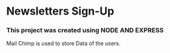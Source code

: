 <h1>Newsletters Sign-Up</h1>
<h3>This project was created using NODE AND EXPRESS</h3>
<p>Mail Chimp is used to store Data of the users.</p>
